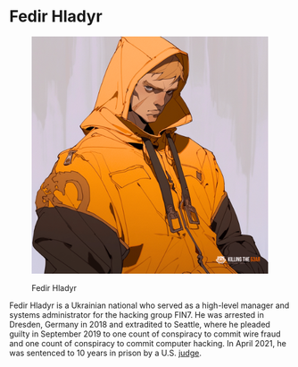 # Fedir Hladyr

<figure><img src="../../../.gitbook/assets/fedirHladyr.png" alt=""><figcaption><p>Fedir Hladyr</p></figcaption></figure>

Fedir Hladyr is a Ukrainian national who served as a high-level manager and systems administrator for the hacking group FIN7. He was arrested in Dresden, Germany in 2018 and extradited to Seattle, where he pleaded guilty in September 2019 to one count of conspiracy to commit wire fraud and one count of conspiracy to commit computer hacking. In April 2021, he was sentenced to 10 years in prison by a U.S. [judge](https://www.voanews.com/a/economy-business\_member-fin7-hacking-group-sentenced-us-prison/6204694.html).
